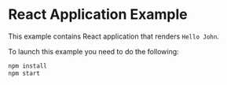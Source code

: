 # React Application Example

This example contains React application that renders `Hello John`.

To launch this example you need to do the following:

```bash
npm install
npm start
```
